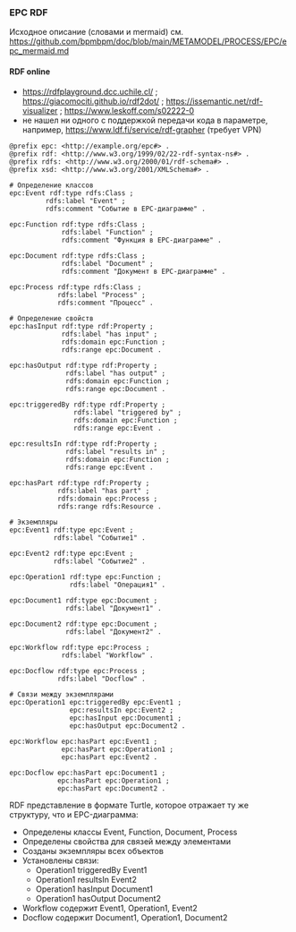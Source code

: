 ### EPC RDF
Исходное описание (словами и mermaid) см. https://github.com/bpmbpm/doc/blob/main/METAMODEL/PROCESS/EPC/epc_mermaid.md

#### RDF online
- https://rdfplayground.dcc.uchile.cl/ ; https://giacomociti.github.io/rdf2dot/ ; https://issemantic.net/rdf-visualizer ; https://www.leskoff.com/s02222-0
- не нашел ни одного с поддержкой передачи кода в параметре, например, https://www.ldf.fi/service/rdf-grapher (требует VPN)

```
@prefix epc: <http://example.org/epc#> .
@prefix rdf: <http://www.w3.org/1999/02/22-rdf-syntax-ns#> .
@prefix rdfs: <http://www.w3.org/2000/01/rdf-schema#> .
@prefix xsd: <http://www.w3.org/2001/XMLSchema#> .

# Определение классов
epc:Event rdf:type rdfs:Class ;
         rdfs:label "Event" ;
         rdfs:comment "Событие в EPC-диаграмме" .

epc:Function rdf:type rdfs:Class ;
             rdfs:label "Function" ;
             rdfs:comment "Функция в EPC-диаграмме" .

epc:Document rdf:type rdfs:Class ;
             rdfs:label "Document" ;
             rdfs:comment "Документ в EPC-диаграмме" .

epc:Process rdf:type rdfs:Class ;
            rdfs:label "Process" ;
            rdfs:comment "Процесс" .

# Определение свойств
epc:hasInput rdf:type rdf:Property ;
             rdfs:label "has input" ;
             rdfs:domain epc:Function ;
             rdfs:range epc:Document .

epc:hasOutput rdf:type rdf:Property ;
              rdfs:label "has output" ;
              rdfs:domain epc:Function ;
              rdfs:range epc:Document .

epc:triggeredBy rdf:type rdf:Property ;
                rdfs:label "triggered by" ;
                rdfs:domain epc:Function ;
                rdfs:range epc:Event .

epc:resultsIn rdf:type rdf:Property ;
              rdfs:label "results in" ;
              rdfs:domain epc:Function ;
              rdfs:range epc:Event .

epc:hasPart rdf:type rdf:Property ;
            rdfs:label "has part" ;
            rdfs:domain epc:Process ;
            rdfs:range rdfs:Resource .

# Экземпляры
epc:Event1 rdf:type epc:Event ;
           rdfs:label "Событие1" .

epc:Event2 rdf:type epc:Event ;
           rdfs:label "Событие2" .

epc:Operation1 rdf:type epc:Function ;
               rdfs:label "Операция1" .

epc:Document1 rdf:type epc:Document ;
              rdfs:label "Документ1" .

epc:Document2 rdf:type epc:Document ;
              rdfs:label "Документ2" .

epc:Workflow rdf:type epc:Process ;
             rdfs:label "Workflow" .

epc:Docflow rdf:type epc:Process ;
            rdfs:label "Docflow" .

# Связи между экземплярами
epc:Operation1 epc:triggeredBy epc:Event1 ;
               epc:resultsIn epc:Event2 ;
               epc:hasInput epc:Document1 ;
               epc:hasOutput epc:Document2 .

epc:Workflow epc:hasPart epc:Event1 ;
             epc:hasPart epc:Operation1 ;
             epc:hasPart epc:Event2 .

epc:Docflow epc:hasPart epc:Document1 ;
            epc:hasPart epc:Operation1 ;
            epc:hasPart epc:Document2 .
```

RDF представление в формате Turtle, которое отражает ту же структуру, что и EPC-диаграмма:
- Определены классы Event, Function, Document, Process
- Определены свойства для связей между элементами
- Созданы экземпляры всех объектов
- Установлены связи:
  - Operation1 triggeredBy Event1
  - Operation1 resultsIn Event2
  - Operation1 hasInput Document1
  - Operation1 hasOutput Document2
- Workflow содержит Event1, Operation1, Event2
- Docflow содержит Document1, Operation1, Document2

